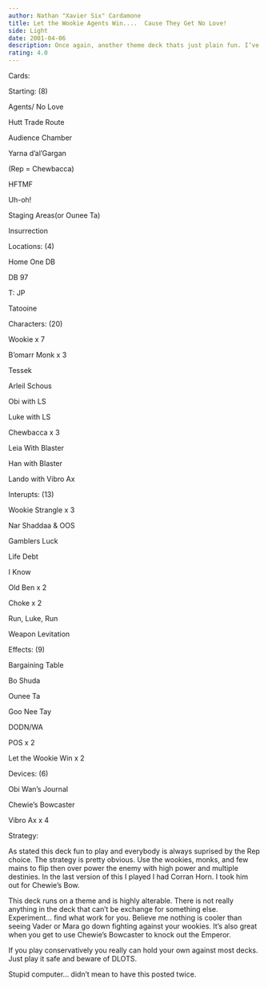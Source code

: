 ```yaml
---
author: Nathan "Xavier Six" Cardamone
title: Let the Wookie Agents Win....  Cause They Get No Love!
side: Light
date: 2001-04-06
description: Once again, another theme deck thats just plain fun. I’ve played this deck around a bit and it does surprisingly well even against monsters like Hunt Down. That and wookies are just cool.
rating: 4.0
---
```

Cards: 

Starting: (8)

Agents/ No Love
Hutt Trade Route
Audience Chamber
Yarna d’al’Gargan
(Rep = Chewbacca)
HFTMF
Uh-oh!
Staging Areas(or Ounee Ta)
Insurrection

Locations: (4)

Home One DB
DB 97
T: JP
Tatooine

Characters: (20)

Wookie x 7
B’omarr Monk x 3
Tessek
Arleil Schous
Obi with LS
Luke with LS
Chewbacca x 3
Leia With Blaster
Han with Blaster
Lando with Vibro Ax

Interupts: (13)

Wookie Strangle x 3
Nar Shaddaa & OOS
Gamblers Luck
Life Debt
I Know
Old Ben x 2
Choke x 2
Run, Luke, Run
Weapon Levitation

Effects: (9)
Bargaining Table
Bo Shuda
Ounee Ta
Goo Nee Tay
DODN/WA
POS x 2
Let the Wookie Win x 2

Devices: (6)
Obi Wan’s Journal
Chewie’s Bowcaster
Vibro Ax x 4 

Strategy: 

As stated this deck fun to play and everybody is always suprised by the Rep choice. The strategy is pretty obvious. Use the wookies, monks, and few mains to flip then over power the enemy with high power and multiple destinies. In the last version of this I played I had Corran Horn. I took him out for Chewie’s Bow.

This deck runs on a theme and is highly alterable. There is not really anything in the deck that can’t be exchange for something else. Experiment... find what work for you. Believe me nothing is cooler than seeing Vader or Mara go down fighting against your wookies. It’s also great when you get to use Chewie’s Bowcaster to knock out the Emperor.

If you play conservatively you really can hold your own against most decks. Just play it safe and beware of DLOTS.

Stupid computer... didn’t mean to have this posted twice. 